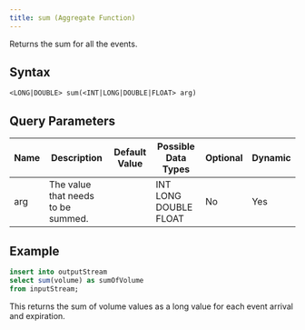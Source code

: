 ```yaml
---
title: sum (Aggregate Function)
---
```


Returns the sum for all the events.

## Syntax

    <LONG|DOUBLE> sum(<INT|LONG|DOUBLE|FLOAT> arg)

## Query Parameters

| Name | Description                        | Default Value | Possible Data Types   | Optional | Dynamic |
|------|------------------------------------|---------------|-----------------------|----------|---------|
| arg  | The value that needs to be summed. |               | INT LONG DOUBLE FLOAT | No       | Yes     |

## Example

```sql
insert into outputStream
select sum(volume) as sumOfVolume
from inputStream;
```

This returns the sum of volume values as a long value for each event arrival and expiration.
